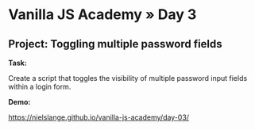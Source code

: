 # Vanilla JS Academy » Day 3

## Project: Toggling multiple password fields

**Task:**

Create a script that toggles the visibility of multiple password input fields within a login form.

**Demo:**

https://nielslange.github.io/vanilla-js-academy/day-03/